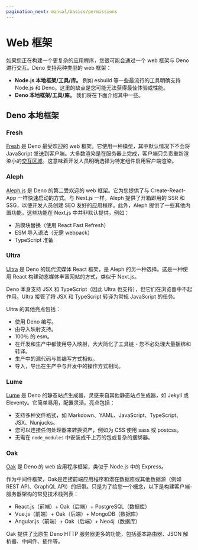 ```yaml
---
pagination_next: manual/basics/permissions
---
```


# Web 框架

如果您正在构建一个更复杂的应用程序，您很可能会通过一个 web 框架与 Deno
进行交互。Deno 支持两种类型的 web 框架：

- **Node.js 本地框架/工具/库。** 例如 esbuild 等一些最流行的工具明确支持 Node.js
  和 Deno。这里的缺点是您可能无法获得最佳体验或性能。
- **Deno 本地框架/工具/库。** 我们将在下面介绍其中一些。

## Deno 本地框架

### Fresh

[Fresh](https://fresh.deno.dev/) 是 Deno 最受欢迎的 web
框架。它使用一种模型，其中默认情况下不会将 JavaScript
发送到客户端。大多数渲染是在服务器上完成，客户端只负责重新渲染小的[交互区域](https://jasonformat.com/islands-architecture/)。这意味着开发人员明确选择为特定组件启用客户端渲染。

### Aleph

[Aleph.js](https://alephjs.org/docs/get-started) 是 Deno 的第二受欢迎的 web
框架。它为您提供了与 Create-React-App 一样快速启动的方式。与 Next.js 一样，Aleph
提供了开箱即用的 SSR 和 SSG，以便开发人员创建 SEO 友好的应用程序。此外，Aleph
提供了一些其他内置功能，这些功能在 Next.js 中并非默认提供，例如：

- 热模块替换（使用 React Fast Refresh）
- ESM 导入语法（无需 webpack）
- TypeScript 准备

### Ultra

[Ultra](https://ultrajs.dev/) 是 Deno 的现代流媒体 React 框架，是 Aleph
的另一种选择。这是一种使用 React 构建动态媒体丰富网站的方式，类似于 Next.js。

Deno 本身支持 JSX 和 TypeScript（因此 Ultra
也支持），但它们在浏览器中不起作用。Ultra 接管了将 JSX 和 TypeScript 转译为常规
JavaScript 的任务。

Ultra 的其他亮点包括：

- 使用 Deno 编写。
- 由导入映射支持。
- 100％ 的 esm。
- 在开发和生产中都使用导入映射，大大简化了工具链 - 您不必处理大量捆绑和转译。
- 生产中的源代码与其编写方式相似。
- 导入，导出在生产中与开发中的操作方式相同。

### Lume

[Lume](https://lume.land/) 是 Deno
的静态站点生成器，灵感来自其他静态站点生成器，如 Jekyll 或
Eleventy。它简单易用，配置灵活。亮点包括：

- 支持多种文件格式，如 Markdown、YAML、JavaScript、TypeScript、JSX、Nunjucks。
- 您可以连接任何处理器来转换资产，例如为 CSS 使用 sass 或 postcss。
- 无需在 `node_modules` 中安装成千上万的包或复杂的捆绑器。

### Oak

[Oak](https://deno.land/x/oak) 是 Deno 的 web 应用程序框架，类似于 Node.js 中的
Express。

作为中间件框架，Oak是连接前端应用程序和潜在数据库或其他数据源（例如 REST
API、GraphQL
API）的纽带。只是为了给您一个概念，以下是构建客户端-服务器架构的常见技术栈列表：

- React.js（前端）+ Oak（后端）+ PostgreSQL（数据库）
- Vue.js（前端）+ Oak（后端）+ MongoDB（数据库）
- Angular.js（前端）+ Oak（后端）+ Neo4j（数据库）

Oak 提供了比原生 Deno HTTP 服务器更多的功能，包括基本路由器、JSON
解析器、中间件、插件等。
